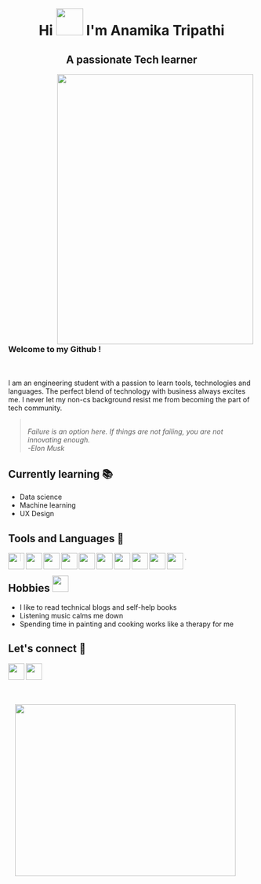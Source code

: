 # <div align= "center" > Hi <img src = "https://user-images.githubusercontent.com/78593368/119226953-4de77600-bb29-11eb-8d16-9479fa967348.gif" width="55px" height="55px"> I'm Anamika Tripathi </div>

## <div align= "center"> A passionate Tech learner </div>

<img src = "https://user-images.githubusercontent.com/78593368/119228157-4fb43800-bb2f-11eb-950a-35f149e3b672.png" height ="550" width="400" align="left" HSPACE="100"/> <h3><br> Welcome to my Github ! </h3></br> <br> I am an engineering student with a passion to learn tools, technologies and languages. The perfect blend of technology with business always excites me. I never let my non-cs background resist me from becoming the part of tech community. </br> 
> <br> *Failure is an option here. If things are not failing, you are not innovating enough.* </br>
> *-Elon Musk* <BR CLEAR ="left"/> 

## Currently learning :books:
* Data science
* Machine learning
* UX Design 

## Tools and Languages :wrench: 
<a href="https://www.tensorflow.org/" target="blank"> <img align="left" src ="https://user-images.githubusercontent.com/78593368/119234536-12aa6e80-bb4c-11eb-879c-399c58c3f309.png" height ="33" width="33"/></a>
<a href="https://jupyter.org/" target="blank"> <img align="left" src ="https://user-images.githubusercontent.com/78593368/119234623-8c425c80-bb4c-11eb-9312-f33b64a0b2ee.png" height ="33" width="33"/></a>
<a href="https://www.python.org/" target="blank"> <img align="left" src ="https://user-images.githubusercontent.com/78593368/119234741-07a40e00-bb4d-11eb-8ad9-6dcda5e91119.png" height ="33" width="33"/></a>
<a href="https://www.anaconda.com/" target="blank"> <img align="left" src ="https://user-images.githubusercontent.com/78593368/119235002-09ba9c80-bb4e-11eb-9c56-135fd1a19aa2.png" height ="33" width="33"/></a>
<a href="https://git-scm.com/" target="blank"> <img align="left" src ="https://user-images.githubusercontent.com/78593368/119235148-a715d080-bb4e-11eb-8df6-f15a29be375a.png" height ="33" width="33"/></a>
<a href="https://desktop.github.com/" target="blank"> <img align="left" src ="https://user-images.githubusercontent.com/78593368/119235203-f5c36a80-bb4e-11eb-97a6-9f27a23ce937.png" height ="33" width="33"/></a>
<a href="https://pymol.org/2/" target="blank"> <img align="left" src ="https://user-images.githubusercontent.com/78593368/119235458-4b4c4700-bb50-11eb-811e-6a7460337d25.png" height ="33" width="33"/></a> 
<a href="https://code.visualstudio.com/" target="blank"> <img align="left" src ="https://user-images.githubusercontent.com/78593368/119237931-290cf600-bb5d-11eb-9381-375cbc5de655.png" height ="33" width="33"/></a> 
<a href="https://colab.research.google.com/notebooks/intro.ipynb?utm_source=scs-index#recent=true/" target="blank"> <img align="left" src ="https://user-images.githubusercontent.com/78593368/119237992-8143f800-bb5d-11eb-81d2-17f9c596c54c.png" height ="33" width="33"/></a> 
<a href="https://www.ibm.com/in-en/cloud/watson-studio" target="blank"> <img align="left" src ="https://user-images.githubusercontent.com/78593368/119238028-b8b2a480-bb5d-11eb-923a-7d2d93ce5481.png" height ="33" width="33"/></a>
>.

##  Hobbies <img src="https://user-images.githubusercontent.com/78593368/119236113-4210a980-bb53-11eb-9ec5-a5294f1ee549.gif" height ="33" width="33"> 
* I like to read technical blogs and self-help books 
* Listening music calms me down 
* Spending time in painting and cooking works like a therapy for me
 
## Let's connect :iphone:

<a href="https://www.linkedin.com/in/anamika-tripathi1601" target="blank"> <img align="left" src ="https://user-images.githubusercontent.com/78593368/119232134-a62a7200-bb41-11eb-9044-25fd92d399a7.png" height ="33" width="33"/></a>
<a href="mailto:tripathianamika927@gmail.com" target="blank"> <img align="left" src = "https://user-images.githubusercontent.com/78593368/119232222-08837280-bb42-11eb-8d08-0bffddebd4f4.png" height ="33" width="33"/></a>

<img src = "https://user-images.githubusercontent.com/78593368/119237134-01b42a00-bb59-11eb-999b-70f60ec2fc16.png" height ="350" width="450" align="right" HSPACE="40" VSPACE="50"/> <BR CLEAR ="right"/> 





